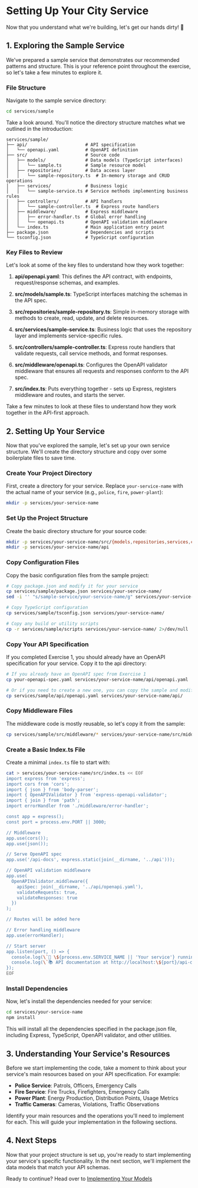# Setting Up Your City Service

Now that you understand what we're building, let's get our hands dirty! 🧰

## 1. Exploring the Sample Service

We've prepared a sample service that demonstrates our recommended patterns and structure. This is your reference point throughout the exercise, so let's take a few minutes to explore it.

### File Structure

Navigate to the sample service directory:

```bash
cd services/sample
```

Take a look around. You'll notice the directory structure matches what we outlined in the introduction:

```
services/sample/
├── api/                      # API specification
│   └── openapi.yaml          # OpenAPI definition
├── src/                      # Source code
│   ├── models/               # Data models (TypeScript interfaces)
│   │   └── sample.ts         # Sample resource model
│   ├── repositories/         # Data access layer
│   │   └── sample-repository.ts  # In-memory storage and CRUD operations
│   ├── services/             # Business logic
│   │   └── sample-service.ts # Service methods implementing business rules
│   ├── controllers/          # API handlers
│   │   └── sample-controller.ts  # Express route handlers
│   ├── middleware/           # Express middleware
│   │   ├── error-handler.ts  # Global error handling
│   │   └── openapi.ts        # OpenAPI validation middleware
│   └── index.ts              # Main application entry point
├── package.json              # Dependencies and scripts
└── tsconfig.json             # TypeScript configuration
```

### Key Files to Review

Let's look at some of the key files to understand how they work together:

1. **api/openapi.yaml**: This defines the API contract, with endpoints, request/response schemas, and examples.

2. **src/models/sample.ts**: TypeScript interfaces matching the schemas in the API spec.

3. **src/repositories/sample-repository.ts**: Simple in-memory storage with methods to create, read, update, and delete resources.

4. **src/services/sample-service.ts**: Business logic that uses the repository layer and implements service-specific rules.

5. **src/controllers/sample-controller.ts**: Express route handlers that validate requests, call service methods, and format responses.

6. **src/middleware/openapi.ts**: Configures the OpenAPI validator middleware that ensures all requests and responses conform to the API spec.

7. **src/index.ts**: Puts everything together - sets up Express, registers middleware and routes, and starts the server.

Take a few minutes to look at these files to understand how they work together in the API-first approach.

## 2. Setting Up Your Service

Now that you've explored the sample, let's set up your own service structure. We'll create the directory structure and copy over some boilerplate files to save time.

### Create Your Project Directory

First, create a directory for your service. Replace `your-service-name` with the actual name of your service (e.g., `police`, `fire`, `power-plant`):

```bash
mkdir -p services/your-service-name
```

### Set Up the Project Structure

Create the basic directory structure for your source code:

```bash
mkdir -p services/your-service-name/src/{models,repositories,services,controllers,middleware}
mkdir -p services/your-service-name/api
```

### Copy Configuration Files

Copy the basic configuration files from the sample project:

```bash
# Copy package.json and modify it for your service
cp services/sample/package.json services/your-service-name/
sed -i '' "s/sample-service/your-service-name/g" services/your-service-name/package.json

# Copy TypeScript configuration
cp services/sample/tsconfig.json services/your-service-name/

# Copy any build or utility scripts
cp -r services/sample/scripts services/your-service-name/ 2>/dev/null || mkdir -p services/your-service-name/scripts
```

### Copy Your API Specification

If you completed Exercise 1, you should already have an OpenAPI specification for your service. Copy it to the api directory:

```bash
# If you already have an OpenAPI spec from Exercise 1
cp your-openapi-spec.yaml services/your-service-name/api/openapi.yaml

# Or if you need to create a new one, you can copy the sample and modify it
cp services/sample/api/openapi.yaml services/your-service-name/api/
```

### Copy Middleware Files

The middleware code is mostly reusable, so let's copy it from the sample:

```bash
cp services/sample/src/middleware/* services/your-service-name/src/middleware/
```

### Create a Basic Index.ts File

Create a minimal `index.ts` file to start with:

```bash
cat > services/your-service-name/src/index.ts << EOF
import express from 'express';
import cors from 'cors';
import { json } from 'body-parser';
import { OpenAPIValidator } from 'express-openapi-validator';
import { join } from 'path';
import errorHandler from './middleware/error-handler';

const app = express();
const port = process.env.PORT || 3000;

// Middleware
app.use(cors());
app.use(json());

// Serve OpenAPI spec
app.use('/api-docs', express.static(join(__dirname, '../api')));

// OpenAPI validation middleware
app.use(
  OpenAPIValidator.middleware({
    apiSpec: join(__dirname, '../api/openapi.yaml'),
    validateRequests: true,
    validateResponses: true
  })
);

// Routes will be added here

// Error handling middleware
app.use(errorHandler);

// Start server
app.listen(port, () => {
  console.log(\`🚀 \${process.env.SERVICE_NAME || 'Your service'} running at http://localhost:\${port}\`);
  console.log(\`📚 API documentation at http://localhost:\${port}/api-docs\`);
});
EOF
```

### Install Dependencies

Now, let's install the dependencies needed for your service:

```bash
cd services/your-service-name
npm install
```

This will install all the dependencies specified in the package.json file, including Express, TypeScript, OpenAPI validator, and other utilities.

## 3. Understanding Your Service's Resources

Before we start implementing the code, take a moment to think about your service's main resources based on your API specification. For example:

- **Police Service**: Patrols, Officers, Emergency Calls
- **Fire Service**: Fire Trucks, Firefighters, Emergency Calls
- **Power Plant**: Energy Production, Distribution Points, Usage Metrics
- **Traffic Cameras**: Cameras, Violations, Traffic Observations

Identify your main resources and the operations you'll need to implement for each. This will guide your implementation in the following sections.

## 4. Next Steps

Now that your project structure is set up, you're ready to start implementing your service's specific functionality. In the next section, we'll implement the data models that match your API schemas.

Ready to continue? Head over to [Implementing Your Models](./02-3-models.md) 